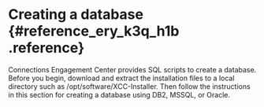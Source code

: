# Creating a database {#reference_ery_k3q_h1b .reference}

Connections Engagement Center provides SQL scripts to create a database. Before you begin, download and extract the installation files to a local directory such as /opt/software/XCC-Installer. Then follow the instructions in this section for creating a database using DB2, MSSQL, or Oracle.

